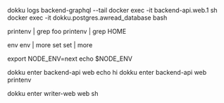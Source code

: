 dokku logs backend-graphql --tail
docker exec -it backend-api.web.1 sh
docker exec -it dokku.postgres.awread_database bash

printenv | grep foo
printenv | grep HOME

env
env | more
set
set | more

export NODE_ENV=next
echo $NODE_ENV

dokku enter backend-api web echo hi
dokku enter backend-api web printenv

dokku enter writer-web web sh
